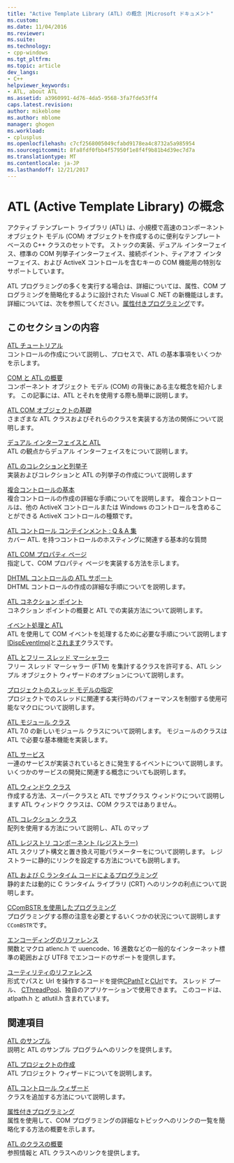 ```yaml
---
title: "Active Template Library (ATL) の概念 |Microsoft ドキュメント"
ms.custom: 
ms.date: 11/04/2016
ms.reviewer: 
ms.suite: 
ms.technology:
- cpp-windows
ms.tgt_pltfrm: 
ms.topic: article
dev_langs:
- C++
helpviewer_keywords:
- ATL, about ATL
ms.assetid: a3960991-4d76-4da5-9568-3fa7fde53ff4
caps.latest.revision: 
author: mikeblome
ms.author: mblome
manager: ghogen
ms.workload:
- cplusplus
ms.openlocfilehash: c7cf2568005049cfabd9178ea4c8732a5a985954
ms.sourcegitcommit: 8fa8fdf0fbb4f57950f1e8f4f9b81b4d39ec7d7a
ms.translationtype: MT
ms.contentlocale: ja-JP
ms.lasthandoff: 12/21/2017
---
```

# <a name="active-template-library-atl-concepts"></a>ATL (Active Template Library) の概念
アクティブ テンプレート ライブラリ (ATL) は、小規模で高速のコンポーネント オブジェクト モデル (COM) オブジェクトを作成するのに便利なテンプレート ベースの C++ クラスのセットです。 ストックの実装、デュアル インターフェイス、標準の COM 列挙子インターフェイス、接続ポイント、ティアオフ インターフェイス、および ActiveX コントロールを含むキーの COM 機能用の特別なサポートしています。  
  
 ATL プログラミングの多くを実行する場合は、詳細については、属性、COM プログラミングを簡略化するように設計された Visual C .NET の新機能はします。 詳細については、次を参照してください。[属性付きプログラミング](../windows/attributed-programming-concepts.md)です。  
  
## <a name="in-this-section"></a>このセクションの内容  
 [ATL チュートリアル](../atl/active-template-library-atl-tutorial.md)  
 コントロールの作成について説明し、プロセスで、ATL の基本事項をいくつかを示します。  
  
 [COM と ATL の概要](../atl/introduction-to-com-and-atl.md)  
 コンポーネント オブジェクト モデル (COM) の背後にある主な概念を紹介します。 この記事には、ATL とそれを使用する際も簡単に説明します。  
  
 [ATL COM オブジェクトの基礎](../atl/fundamentals-of-atl-com-objects.md)  
 さまざまな ATL クラスおよびそれらのクラスを実装する方法の関係について説明します。  
  
 [デュアル インターフェイスと ATL](../atl/dual-interfaces-and-atl.md)  
 ATL の観点からデュアル インターフェイスをについて説明します。  
  
 [ATL のコレクションと列挙子](../atl/atl-collections-and-enumerators.md)  
 実装およびコレクションと ATL の列挙子の作成について説明します  
  
 [複合コントロールの基本](../atl/atl-composite-control-fundamentals.md)  
 複合コントロールの作成の詳細な手順についてを説明します。 複合コントロールは、他の ActiveX コントロールまたは Windows のコントロールを含めることができる ActiveX コントロールの種類です。  
  
 [ATL コントロール コンテインメント : Q & A 集](../atl/atl-control-containment-faq.md)  
 カバー ATL. を持つコントロールのホスティングに関連する基本的な質問  
  
 [ATL COM プロパティ ページ](../atl/atl-com-property-pages.md)  
 指定して、COM プロパティ ページを実装する方法を示します。  
  
 [DHTML コントロールの ATL サポート](../atl/atl-support-for-dhtml-controls.md)  
 DHTML コントロールの作成の詳細な手順についてを説明します。  
  
 [ATL コネクション ポイント](../atl/atl-connection-points.md)  
 コネクション ポイントの概要と ATL での実装方法について説明します。  
  
 [イベント処理と ATL](../atl/event-handling-and-atl.md)  
 ATL を使用して COM イベントを処理するために必要な手順について説明します[IDispEventImpl](../atl/reference/idispeventimpl-class.md)と[されます](../atl/reference/idispeventsimpleimpl-class.md)クラスです。  
  
 [ATL とフリー スレッド マーシャラー](../atl/atl-and-the-free-threaded-marshaler.md)  
 フリー スレッド マーシャラー (FTM) を集計するクラスを許可する、ATL シンプル オブジェクト ウィザードのオプションについて説明します。  
  
 [プロジェクトのスレッド モデルの指定](../atl/specifying-the-threading-model-for-a-project-atl.md)  
 プロジェクトでのスレッドに関連する実行時のパフォーマンスを制御する使用可能なマクロについて説明します。  
  
 [ATL モジュール クラス](../atl/atl-module-classes.md)  
 ATL 7.0 の新しいモジュール クラスについて説明します。 モジュールのクラスは ATL で必要な基本機能を実装します。  
  
 [ATL サービス](../atl/atl-services.md)  
 一連のサービスが実装されているときに発生するイベントについて説明します。 いくつかのサービスの開発に関連する概念についても説明します。  
  
 [ATL ウィンドウ クラス](../atl/atl-window-classes.md)  
 作成する方法、スーパークラスと ATL でサブクラス ウィンドウについて説明します ATL ウィンドウ クラスは、COM クラスではありません。  
  
 [ATL コレクション クラス](../atl/atl-collection-classes.md)  
 配列を使用する方法について説明し、ATL のマップ  
  
 [ATL レジストリ コンポーネント (レジストラー)](../atl/atl-registry-component-registrar.md)  
 ATL スクリプト構文と置き換え可能パラメーターをについて説明します。 レジストラーに静的にリンクを設定する方法についても説明します。  
  
 [ATL および C ランタイム コードによるプログラミング](../atl/programming-with-atl-and-c-run-time-code.md)  
 静的または動的に C ランタイム ライブラリ (CRT) へのリンクの利点について説明します。  
  
 [CComBSTR を使用したプログラミング](../atl/programming-with-ccombstr-atl.md)  
 プログラミングする際の注意を必要とするいくつかの状況について説明します`CComBSTR`です。  
  
 [エンコーディングのリファレンス](../atl/atl-encoding-reference.md)  
 関数とマクロ atlenc.h で uuencode、16 進数などの一般的なインターネット標準の範囲および UTF8 でエンコードのサポートを提供します。  
  
 [ユーティリティのリファレンス](../atl/atl-utilities-reference.md)  
 形式でパスと Url を操作するコードを提供[CPathT](../atl/reference/cpatht-class.md)と[CUrl](../atl/reference/curl-class.md)です。 スレッド プール、 [CThreadPool](../atl/reference/cthreadpool-class.md)、独自のアプリケーションで使用できます。 このコードは、atlpath.h と atlutil.h 含まれています。  
  
## <a name="related-sections"></a>関連項目  
 [ATL のサンプル](../visual-cpp-samples.md)  
 説明と ATL のサンプル プログラムへのリンクを提供します。  
  
 [ATL プロジェクトの作成](../atl/reference/creating-an-atl-project.md)  
 ATL プロジェクト ウィザードについてを説明します。  
  
 [ATL コントロール ウィザード](../atl/reference/atl-control-wizard.md)  
 クラスを追加する方法について説明します。  
  
 [属性付きプログラミング](../windows/attributed-programming-concepts.md)  
 属性を使用して、COM プログラミングの詳細なトピックへのリンクの一覧を簡略化する方法の概要を示します。  
  
 [ATL のクラスの概要](../atl/atl-class-overview.md)  
 参照情報と ATL クラスへのリンクを提供します。


